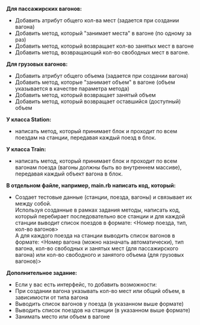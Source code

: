 **Для пассажирских вагонов:**  
- Добавить атрибут общего кол-ва мест (задается при создании вагона)  
- Добавить метод, который "занимает места" в вагоне (по одному за раз)  
- Добавить метод, который возвращает кол-во занятых мест в вагоне  
- Добавить метод, возвращающий кол-во свободных мест в вагоне.

**Для грузовых вагонов:**  
- Добавить атрибут общего объема (задается при создании вагона)  
- Добавить метод, которые "занимает объем" в вагоне (объем указывается в качестве параметра метода)  
- Добавить метод, который возвращает занятый объем  
- Добавить метод, который возвращает оставшийся (доступный) объем

**У класса Station:**  
- написать метод, который принимает блок и проходит по всем поездам на станции, передавая каждый поезд в блок.

**У класса Train:**  
- написать метод, который принимает блок и проходит по всем вагонам поезда (вагоны должны быть во внутреннем массиве), передавая каждый объект вагона в блок.

**В отдельном файле, например, main.rb написать код, который:**  
- Создает тестовые данные (станции, поезда, вагоны) и связывает их между собой.  
Используя созданные в рамках задания методы, написать код, который перебирает последовательно все станции и для каждой станции выводит список поездов в формате: <Номер поезда, тип, кол-во вагонов>  
А для каждого поезда на станции выводить список вагонов в формате: <Номер вагона (можно назначать автоматически), тип вагона, кол-во свободных и занятых мест (для пассажирского вагона) или кол-во свободного и занятого объема (для грузовых вагонов)>

**Дополнительное задание:**  
- Если у вас есть интерфейс, то добавить возможности:  
- При создании вагона указывать кол-во мест или общий объем, в зависимости от типа вагона  
- Выводить список вагонов у поезда (в указанном выше формате)  
- Выводить список поездов на станции (в указанном выше формате)  
- Занимать место или объем в вагоне
